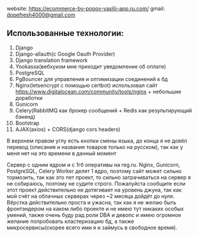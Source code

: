 website: https://ecommerce-by-popov-vasilii-app.ru.com/
gmail: dopefresh4000@gmail.com

## Использованные технологии:
1. Django
2. Django-allauth(с Google Oauth Provider)
3. Django translation framework
4. Yookassa(вебхуком мне приходит уведомление об оплате)
5. PostgreSQL
6. PgBouncer для управления и оптимизации соединений к бд
7. Nginx(letsencrypt с помощью certbot) использовал сайт https://www.digitalocean.com/community/tools/nginx + небольшие доработки
8. Gunicorn
9. Celery(RabbitMQ как брокер сообщений + Redis как результирующий бэкенд)
10. Bootstrap
11. AJAX(axios) + CORS(django cors headers)

В верхнем правом углу есть кнопки смены языка, до конца я не довёл перевод
(описания и названия товаров только на русском), так как у меня нет на это времени в данный момент

Сервер с одним ядром и с 1гб оперативы на reg.ru.
Nginx, Gunicorn, PostgreSQL, Celery Worker делят 1 ядро, поэтому сайт может сильно тормозить,
так как это пет проект, то сильно затрачиваться на сервер я не собираюсь, поэтому не судите строго. 
Пожалуйста сообщите если этот проект действительно не дотягивает на уровень джуна, так как
мой счёт на облачных серверах через ~2 месяца дойдёт до нуля. 
Вёрстка действительно проста и ужасна, так как я не желаю быть фронтэндером на каком либо проекте
и не имею тут никаких особых умений, также очень буду рад роли DBA и девопс и имею огромное желание попробовать кластеризацию бд,
а также микросервисы(скорее всего ими я и займусь в свободное время).
